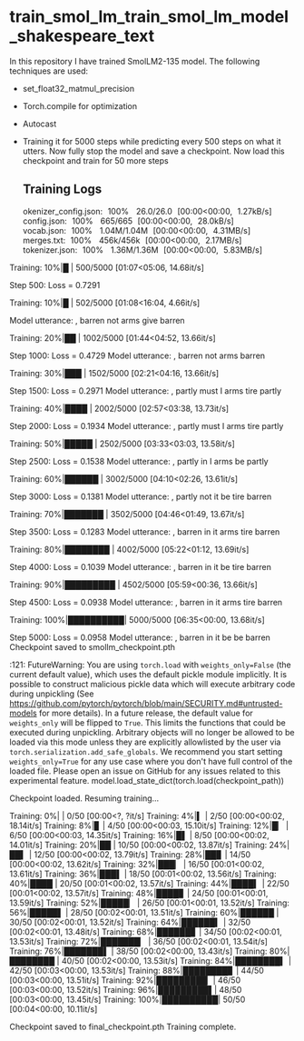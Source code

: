 # train_smol_lm_train_smol_lm_model_shakespeare_text

In  this repository I have trained SmolLM2-135 model. The following techniques are used:

* set_float32_matmul_precision
*  Torch.compile for optimization
* Autocast
* Training it for 5000 steps while predicting every 500 steps on what it utters. Now fully stop the model and save a checkpoint. Now load this checkpoint and train for 50 more steps

  ## Training Logs

  okenizer_config.json: 100%
 26.0/26.0 [00:00<00:00, 1.27kB/s]
config.json: 100%
 665/665 [00:00<00:00, 28.0kB/s]
vocab.json: 100%
 1.04M/1.04M [00:00<00:00, 4.31MB/s]
merges.txt: 100%
 456k/456k [00:00<00:00, 2.17MB/s]
tokenizer.json: 100%
 1.36M/1.36M [00:00<00:00, 5.83MB/s]

Training:  10%|█         | 500/5000 [01:07<05:06, 14.68it/s]

Step 500: Loss = 0.7291

Training:  10%|█         | 502/5000 [01:08<16:04,  4.66it/s]

Model utterance: , barren not
 arms give barren

Training:  20%|██        | 1002/5000 [01:44<04:52, 13.66it/s]

Step 1000: Loss = 0.4729
Model utterance: , barren not
 arms
 barren

Training:  30%|███       | 1502/5000 [02:21<04:16, 13.66it/s]

Step 1500: Loss = 0.2971
Model utterance: , partly must I arms tire partly

Training:  40%|████      | 2002/5000 [02:57<03:38, 13.73it/s]

Step 2000: Loss = 0.1934
Model utterance: , partly must I arms tire partly

Training:  50%|█████     | 2502/5000 [03:33<03:03, 13.58it/s]

Step 2500: Loss = 0.1538
Model utterance: , partly in I arms be partly

Training:  60%|██████    | 3002/5000 [04:10<02:26, 13.61it/s]

Step 3000: Loss = 0.1381
Model utterance: , partly not it be tire barren

Training:  70%|███████   | 3502/5000 [04:46<01:49, 13.67it/s]

Step 3500: Loss = 0.1283
Model utterance: , barren in it arms tire barren

Training:  80%|████████  | 4002/5000 [05:22<01:12, 13.69it/s]

Step 4000: Loss = 0.1039
Model utterance: , barren in it be tire barren

Training:  90%|█████████ | 4502/5000 [05:59<00:36, 13.66it/s]

Step 4500: Loss = 0.0938
Model utterance: , barren in it arms tire barren

Training: 100%|██████████| 5000/5000 [06:35<00:00, 13.68it/s]

Step 5000: Loss = 0.0958
Model utterance: , barren in it be be barren
Checkpoint saved to smollm_checkpoint.pth

<ipython-input-3-215c27e8c476>:121: FutureWarning: You are using `torch.load` with `weights_only=False` (the current default value), which uses the default pickle module implicitly. It is possible to construct malicious pickle data which will execute arbitrary code during unpickling (See https://github.com/pytorch/pytorch/blob/main/SECURITY.md#untrusted-models for more details). In a future release, the default value for `weights_only` will be flipped to `True`. This limits the functions that could be executed during unpickling. Arbitrary objects will no longer be allowed to be loaded via this mode unless they are explicitly allowlisted by the user via `torch.serialization.add_safe_globals`. We recommend you start setting `weights_only=True` for any use case where you don't have full control of the loaded file. Please open an issue on GitHub for any issues related to this experimental feature.
  model.load_state_dict(torch.load(checkpoint_path))

Checkpoint loaded. Resuming training...


Training:   0%|          | 0/50 [00:00<?, ?it/s]
Training:   4%|▍         | 2/50 [00:00<00:02, 18.14it/s]
Training:   8%|▊         | 4/50 [00:00<00:03, 15.10it/s]
Training:  12%|█▏        | 6/50 [00:00<00:03, 14.35it/s]
Training:  16%|█▌        | 8/50 [00:00<00:02, 14.01it/s]
Training:  20%|██        | 10/50 [00:00<00:02, 13.87it/s]
Training:  24%|██▍       | 12/50 [00:00<00:02, 13.79it/s]
Training:  28%|██▊       | 14/50 [00:00<00:02, 13.62it/s]
Training:  32%|███▏      | 16/50 [00:01<00:02, 13.61it/s]
Training:  36%|███▌      | 18/50 [00:01<00:02, 13.56it/s]
Training:  40%|████      | 20/50 [00:01<00:02, 13.57it/s]
Training:  44%|████▍     | 22/50 [00:01<00:02, 13.57it/s]
Training:  48%|████▊     | 24/50 [00:01<00:01, 13.59it/s]
Training:  52%|█████▏    | 26/50 [00:01<00:01, 13.52it/s]
Training:  56%|█████▌    | 28/50 [00:02<00:01, 13.51it/s]
Training:  60%|██████    | 30/50 [00:02<00:01, 13.52it/s]
Training:  64%|██████▍   | 32/50 [00:02<00:01, 13.48it/s]
Training:  68%|██████▊   | 34/50 [00:02<00:01, 13.53it/s]
Training:  72%|███████▏  | 36/50 [00:02<00:01, 13.54it/s]
Training:  76%|███████▌  | 38/50 [00:02<00:00, 13.43it/s]
Training:  80%|████████  | 40/50 [00:02<00:00, 13.53it/s]
Training:  84%|████████▍ | 42/50 [00:03<00:00, 13.53it/s]
Training:  88%|████████▊ | 44/50 [00:03<00:00, 13.51it/s]
Training:  92%|█████████▏| 46/50 [00:03<00:00, 13.52it/s]
Training:  96%|█████████▌| 48/50 [00:03<00:00, 13.45it/s]
Training: 100%|██████████| 50/50 [00:04<00:00, 10.11it/s]

Checkpoint saved to final_checkpoint.pth
Training complete.


  

  


